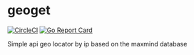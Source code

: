 # geoget

[![CircleCI](https://circleci.com/gh/dosko64/geoget.svg?style=svg)](https://circleci.com/gh/dosko64/geoget)
[![Go Report Card](https://goreportcard.com/badge/github.com/dosko64/geoget)](https://goreportcard.com/report/github.com/dosko64/geoget)

Simple api geo locator by ip based on the maxmind database
